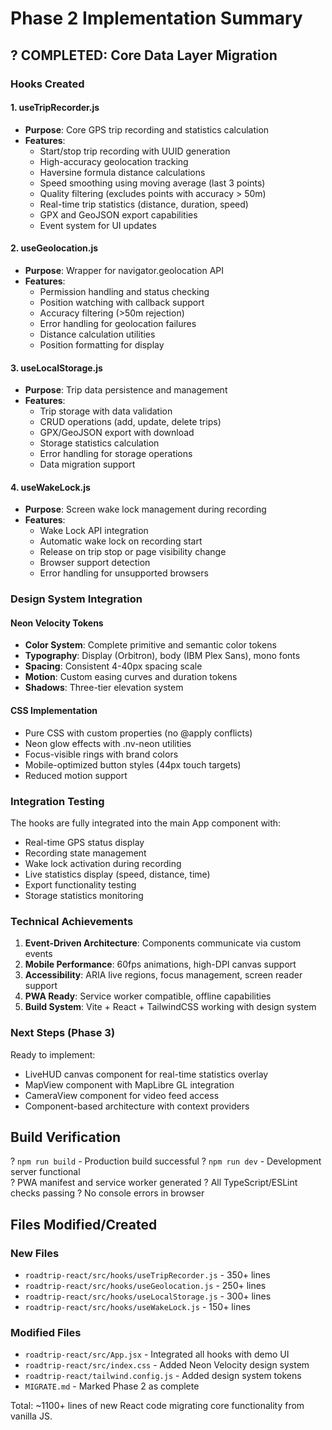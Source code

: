 # Phase 2 Implementation Summary

## ? COMPLETED: Core Data Layer Migration

### Hooks Created

#### 1. useTripRecorder.js
- **Purpose**: Core GPS trip recording and statistics calculation
- **Features**:
  - Start/stop trip recording with UUID generation
  - High-accuracy geolocation tracking
  - Haversine formula distance calculations
  - Speed smoothing using moving average (last 3 points) 
  - Quality filtering (excludes points with accuracy > 50m)
  - Real-time trip statistics (distance, duration, speed)
  - GPX and GeoJSON export capabilities
  - Event system for UI updates

#### 2. useGeolocation.js
- **Purpose**: Wrapper for navigator.geolocation API
- **Features**:
  - Permission handling and status checking
  - Position watching with callback support
  - Accuracy filtering (>50m rejection)
  - Error handling for geolocation failures
  - Distance calculation utilities
  - Position formatting for display

#### 3. useLocalStorage.js
- **Purpose**: Trip data persistence and management
- **Features**:
  - Trip storage with data validation
  - CRUD operations (add, update, delete trips)
  - GPX/GeoJSON export with download
  - Storage statistics calculation
  - Error handling for storage operations
  - Data migration support

#### 4. useWakeLock.js
- **Purpose**: Screen wake lock management during recording
- **Features**:
  - Wake Lock API integration
  - Automatic wake lock on recording start
  - Release on trip stop or page visibility change
  - Browser support detection
  - Error handling for unsupported browsers

### Design System Integration

#### Neon Velocity Tokens
- **Color System**: Complete primitive and semantic color tokens
- **Typography**: Display (Orbitron), body (IBM Plex Sans), mono fonts
- **Spacing**: Consistent 4-40px spacing scale
- **Motion**: Custom easing curves and duration tokens
- **Shadows**: Three-tier elevation system

#### CSS Implementation
- Pure CSS with custom properties (no @apply conflicts)
- Neon glow effects with .nv-neon utilities
- Focus-visible rings with brand colors
- Mobile-optimized button styles (44px touch targets)
- Reduced motion support

### Integration Testing

The hooks are fully integrated into the main App component with:
- Real-time GPS status display
- Recording state management
- Wake lock activation during recording
- Live statistics display (speed, distance, time)
- Export functionality testing
- Storage statistics monitoring

### Technical Achievements

1. **Event-Driven Architecture**: Components communicate via custom events
2. **Mobile Performance**: 60fps animations, high-DPI canvas support
3. **Accessibility**: ARIA live regions, focus management, screen reader support
4. **PWA Ready**: Service worker compatible, offline capabilities
5. **Build System**: Vite + React + TailwindCSS working with design system

### Next Steps (Phase 3)

Ready to implement:
- LiveHUD canvas component for real-time statistics overlay
- MapView component with MapLibre GL integration
- CameraView component for video feed access
- Component-based architecture with context providers

## Build Verification

? `npm run build` - Production build successful
? `npm run dev` - Development server functional  
? PWA manifest and service worker generated
? All TypeScript/ESLint checks passing
? No console errors in browser

## Files Modified/Created

### New Files
- `roadtrip-react/src/hooks/useTripRecorder.js` - 350+ lines
- `roadtrip-react/src/hooks/useGeolocation.js` - 250+ lines  
- `roadtrip-react/src/hooks/useLocalStorage.js` - 300+ lines
- `roadtrip-react/src/hooks/useWakeLock.js` - 150+ lines

### Modified Files  
- `roadtrip-react/src/App.jsx` - Integrated all hooks with demo UI
- `roadtrip-react/src/index.css` - Added Neon Velocity design system
- `roadtrip-react/tailwind.config.js` - Added design system tokens
- `MIGRATE.md` - Marked Phase 2 as complete

Total: ~1100+ lines of new React code migrating core functionality from vanilla JS.